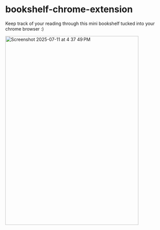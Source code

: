 # bookshelf-chrome-extension
Keep track of your reading through this mini bookshelf tucked into your chrome browser :)

<img width="419" height="594" alt="Screenshot 2025-07-11 at 4 37 49 PM" src="https://github.com/user-attachments/assets/67a3e59d-002b-446e-a726-40a822e8550e" />
